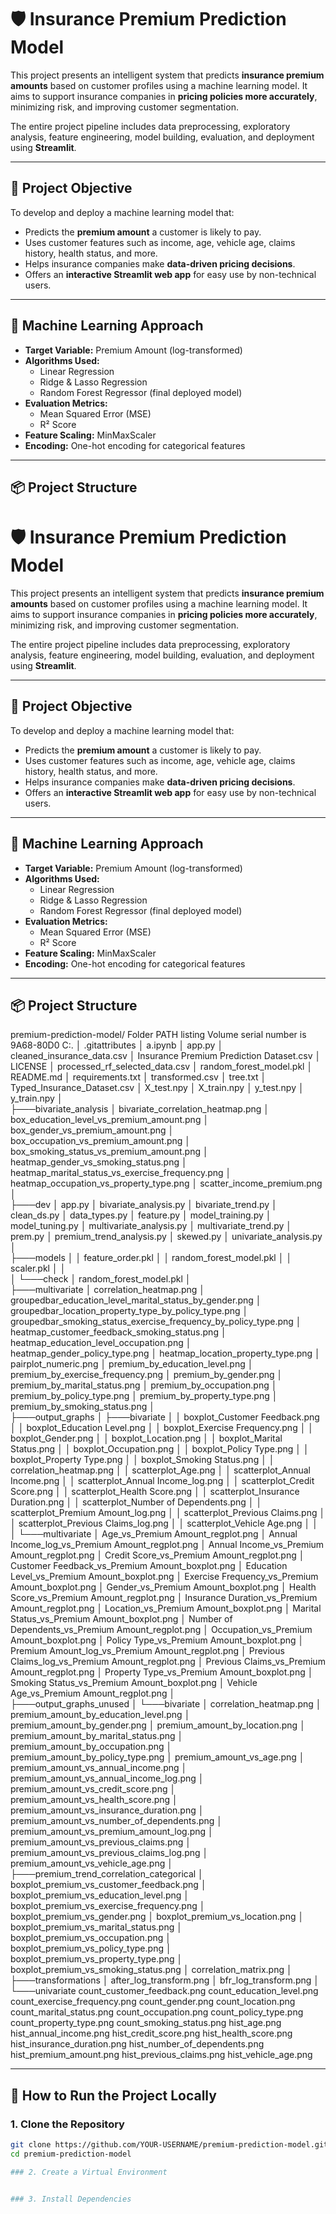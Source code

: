 # 🛡️ Insurance Premium Prediction Model

This project presents an intelligent system that predicts **insurance premium amounts** based on customer profiles using a machine learning model. It aims to support insurance companies in **pricing policies more accurately**, minimizing risk, and improving customer segmentation.

The entire project pipeline includes data preprocessing, exploratory analysis, feature engineering, model building, evaluation, and deployment using **Streamlit**.

---

## 🎯 Project Objective

To develop and deploy a machine learning model that:
- Predicts the **premium amount** a customer is likely to pay.
- Uses customer features such as income, age, vehicle age, claims history, health status, and more.
- Helps insurance companies make **data-driven pricing decisions**.
- Offers an **interactive Streamlit web app** for easy use by non-technical users.

---

## 🧠 Machine Learning Approach

- **Target Variable:** Premium Amount (log-transformed)
- **Algorithms Used:**
  - Linear Regression
  - Ridge & Lasso Regression
  - Random Forest Regressor (final deployed model)
- **Evaluation Metrics:**
  - Mean Squared Error (MSE)
  - R² Score
- **Feature Scaling:** MinMaxScaler
- **Encoding:** One-hot encoding for categorical features

---

## 📦 Project Structure

# 🛡️ Insurance Premium Prediction Model

This project presents an intelligent system that predicts **insurance premium amounts** based on customer profiles using a machine learning model. It aims to support insurance companies in **pricing policies more accurately**, minimizing risk, and improving customer segmentation.

The entire project pipeline includes data preprocessing, exploratory analysis, feature engineering, model building, evaluation, and deployment using **Streamlit**.

---

## 🎯 Project Objective

To develop and deploy a machine learning model that:
- Predicts the **premium amount** a customer is likely to pay.
- Uses customer features such as income, age, vehicle age, claims history, health status, and more.
- Helps insurance companies make **data-driven pricing decisions**.
- Offers an **interactive Streamlit web app** for easy use by non-technical users.

---

## 🧠 Machine Learning Approach

- **Target Variable:** Premium Amount (log-transformed)
- **Algorithms Used:**
  - Linear Regression
  - Ridge & Lasso Regression
  - Random Forest Regressor (final deployed model)
- **Evaluation Metrics:**
  - Mean Squared Error (MSE)
  - R² Score
- **Feature Scaling:** MinMaxScaler
- **Encoding:** One-hot encoding for categorical features

---

## 📦 Project Structure

premium-prediction-model/
Folder PATH listing
Volume serial number is 9A68-80D0
C:.
│   .gitattributes
│   a.ipynb
│   app.py
│   cleaned_insurance_data.csv
│   Insurance Premium Prediction Dataset.csv
│   LICENSE
│   processed_rf_selected_data.csv
│   random_forest_model.pkl
│   README.md
│   requirements.txt
│   transformed.csv
│   tree.txt
│   Typed_Insurance_Dataset.csv
│   X_test.npy
│   X_train.npy
│   y_test.npy
│   y_train.npy
│   
├───bivariate_analysis
│       bivariate_correlation_heatmap.png
│       box_education_level_vs_premium_amount.png
│       box_gender_vs_premium_amount.png
│       box_occupation_vs_premium_amount.png
│       box_smoking_status_vs_premium_amount.png
│       heatmap_gender_vs_smoking_status.png
│       heatmap_marital_status_vs_exercise_frequency.png
│       heatmap_occupation_vs_property_type.png
│       scatter_income_premium.png
│       
├───dev
│       app.py
│       bivariate_analysis.py
│       bivariate_trend.py
│       clean_ds.py
│       data_types.py
│       feature.py
│       model_training.py
│       model_tuning.py
│       multivariate_analysis.py
│       multivariate_trend.py
│       prem.py
│       premium_trend_analysis.py
│       skewed.py
│       univariate_analysis.py
│       
├───models
│   │   feature_order.pkl
│   │   random_forest_model.pkl
│   │   scaler.pkl
│   │   
│   └───check
│           random_forest_model.pkl
│           
├───multivariate
│       correlation_heatmap.png
│       groupedbar_education_level_marital_status_by_gender.png
│       groupedbar_location_property_type_by_policy_type.png
│       groupedbar_smoking_status_exercise_frequency_by_policy_type.png
│       heatmap_customer_feedback_smoking_status.png
│       heatmap_education_level_occupation.png
│       heatmap_gender_policy_type.png
│       heatmap_location_property_type.png
│       pairplot_numeric.png
│       premium_by_education_level.png
│       premium_by_exercise_frequency.png
│       premium_by_gender.png
│       premium_by_marital_status.png
│       premium_by_occupation.png
│       premium_by_policy_type.png
│       premium_by_property_type.png
│       premium_by_smoking_status.png
│       
├───output_graphs
│   ├───bivariate
│   │       boxplot_Customer Feedback.png
│   │       boxplot_Education Level.png
│   │       boxplot_Exercise Frequency.png
│   │       boxplot_Gender.png
│   │       boxplot_Location.png
│   │       boxplot_Marital Status.png
│   │       boxplot_Occupation.png
│   │       boxplot_Policy Type.png
│   │       boxplot_Property Type.png
│   │       boxplot_Smoking Status.png
│   │       correlation_heatmap.png
│   │       scatterplot_Age.png
│   │       scatterplot_Annual Income.png
│   │       scatterplot_Annual Income_log.png
│   │       scatterplot_Credit Score.png
│   │       scatterplot_Health Score.png
│   │       scatterplot_Insurance Duration.png
│   │       scatterplot_Number of Dependents.png
│   │       scatterplot_Premium Amount_log.png
│   │       scatterplot_Previous Claims.png
│   │       scatterplot_Previous Claims_log.png
│   │       scatterplot_Vehicle Age.png
│   │       
│   └───multivariate
│           Age_vs_Premium Amount_regplot.png
│           Annual Income_log_vs_Premium Amount_regplot.png
│           Annual Income_vs_Premium Amount_regplot.png
│           Credit Score_vs_Premium Amount_regplot.png
│           Customer Feedback_vs_Premium Amount_boxplot.png
│           Education Level_vs_Premium Amount_boxplot.png
│           Exercise Frequency_vs_Premium Amount_boxplot.png
│           Gender_vs_Premium Amount_boxplot.png
│           Health Score_vs_Premium Amount_regplot.png
│           Insurance Duration_vs_Premium Amount_regplot.png
│           Location_vs_Premium Amount_boxplot.png
│           Marital Status_vs_Premium Amount_boxplot.png
│           Number of Dependents_vs_Premium Amount_regplot.png
│           Occupation_vs_Premium Amount_boxplot.png
│           Policy Type_vs_Premium Amount_boxplot.png
│           Premium Amount_log_vs_Premium Amount_regplot.png
│           Previous Claims_log_vs_Premium Amount_regplot.png
│           Previous Claims_vs_Premium Amount_regplot.png
│           Property Type_vs_Premium Amount_boxplot.png
│           Smoking Status_vs_Premium Amount_boxplot.png
│           Vehicle Age_vs_Premium Amount_regplot.png
│           
├───output_graphs_unused
│   └───bivariate
│           correlation_heatmap.png
│           premium_amount_by_education_level.png
│           premium_amount_by_gender.png
│           premium_amount_by_location.png
│           premium_amount_by_marital_status.png
│           premium_amount_by_occupation.png
│           premium_amount_by_policy_type.png
│           premium_amount_vs_age.png
│           premium_amount_vs_annual_income.png
│           premium_amount_vs_annual_income_log.png
│           premium_amount_vs_credit_score.png
│           premium_amount_vs_health_score.png
│           premium_amount_vs_insurance_duration.png
│           premium_amount_vs_number_of_dependents.png
│           premium_amount_vs_premium_amount_log.png
│           premium_amount_vs_previous_claims.png
│           premium_amount_vs_previous_claims_log.png
│           premium_amount_vs_vehicle_age.png
│           
├───premium_trend_correlation_categorical
│       boxplot_premium_vs_customer_feedback.png
│       boxplot_premium_vs_education_level.png
│       boxplot_premium_vs_exercise_frequency.png
│       boxplot_premium_vs_gender.png
│       boxplot_premium_vs_location.png
│       boxplot_premium_vs_marital_status.png
│       boxplot_premium_vs_occupation.png
│       boxplot_premium_vs_policy_type.png
│       boxplot_premium_vs_property_type.png
│       boxplot_premium_vs_smoking_status.png
│       correlation_matrix.png
│       
├───transformations
│       after_log_transform.png
│       bfr_log_transform.png
│       
└───univariate
        count_customer_feedback.png
        count_education_level.png
        count_exercise_frequency.png
        count_gender.png
        count_location.png
        count_marital_status.png
        count_occupation.png
        count_policy_type.png
        count_property_type.png
        count_smoking_status.png
        hist_age.png
        hist_annual_income.png
        hist_credit_score.png
        hist_health_score.png
        hist_insurance_duration.png
        hist_number_of_dependents.png
        hist_premium_amount.png
        hist_previous_claims.png
        hist_vehicle_age.png

---

## 🚀 How to Run the Project Locally

### 1. Clone the Repository

```bash
git clone https://github.com/YOUR-USERNAME/premium-prediction-model.git
cd premium-prediction-model

### 2. Create a Virtual Environment


### 3. Install Dependencies
